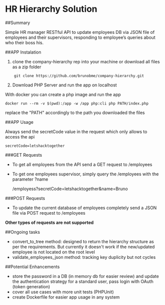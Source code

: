 # HR Hierarchy Solution

##Summary 	

Simple HR manager RESTful API to update employees DB via JSON file of employees and their supervisors, responding to employee’s queries about who their boss his. 

##APP Instalation
1. clone the company-hierarchy rep into your machine or download all files as a zip folder 
```
	git clone https://github.com/brunobme/company-hierarchy.git
```
2. Download PHP Server and run the app on localhost

With docker you can create a php image and run the app  

```terminal
docker run --rm -v $(pwd):/app -w /app php:cli php PATH/index.php
```
replace the "PATH" accordingly to the path you downloaded the files

##APP Usage

Always send the secretCode value in the request which only allows to access the api

	secretCode=letshacktogether

###GET Requests

- To get all employees from the API send a GET request to /employees
- To get one employees supervisor, simply query the /employees with the parameter ?name
	
	/employess?secretCode=letshacktogether&name=Bruno

###POST Requests
- To update the current database of employees completely send a JSON file via POST request to /employees

**Other types of requests are not supported**

##Ongoing tasks
- convert_to_tree method: designed to return the hierarchy structure as per the requirements. But currently it doesn't work if the new/updated employee is not located on the root level
- validate_employees_json method: tracking key duplicity but not cycles

##Potential Enhancements
- store the password in a DB (in memory db for easier review) and update the authentication strategy for a standard user, pass login with OAuth (token generation)
- cover all use cases with more unit tests (PHPUnit)
- create Dockerfile for easier app usage in any system